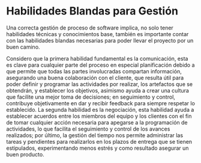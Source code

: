 # Habilidades Blandas para Gestión
Una correcta gestión de proceso de software implica, no solo tener habilidades técnicas y conocimientos base,  también es importante contar con las habilidades blandas necesarias para poder llevar el proyecto por un buen camino. 

Considero que la primera habilidad fundamental es la comunicación, esta es clave para cualquier parte del proceso en especial planificación debido a que permite que todas las partes involucradas compartan información, asegurando una buena colaboración con el cliente, que resulta útil para poder definir y programar las actividades por realizar, los artefactos que se obtendrán, y establecer los objetivos, asimismo ayuda a crear una cultura que facilite una mejor toma de decisiones; en seguimiento y control, contribuye objetivamente en dar y recibir feedback para siempre respetar lo establecido. La segunda habilidad es la negociación, esta habilidad ayuda a establecer acuerdos entre los miembros del equipo y los clientes con el fin de tomar cualquier acción necesaria para apegarse a la programación de actividades, lo que facilita el seguimiento y control de los avances realizados; por último, la gestión del tiempo nos permite administrar las tareas y pendientes para realizarlos en los plazos de entrega que se tienen estipulados, experimentando menos estrés y como resultado asegurar un buen producto. 
